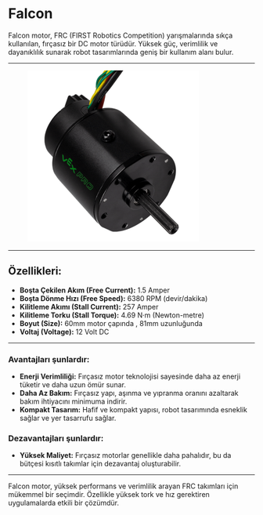# Falcon

Falcon motor, FRC (FIRST Robotics Competition) yarışmalarında sıkça kullanılan, fırçasız bir DC motor türüdür. Yüksek güç, verimlilik ve dayanıklılık sunarak robot tasarımlarında geniş bir kullanım alanı bulur.

***

<figure><img src="../../../.gitbook/assets/image (14).png" alt="" width="350"><figcaption></figcaption></figure>

***

## Özellikleri:

* **Boşta Çekilen Akım (Free Current):** 1.5 Amper&#x20;
* **Boşta Dönme Hızı (Free Speed):** 6380 RPM (devir/dakika)
* **Kilitleme Akımı (Stall Current):** 257 Amper
* **Kilitleme Torku (Stall Torque):** 4.69 N·m (Newton-metre)
* **Boyut (Size):** 60mm motor çapında , 81mm uzunluğunda
* **Voltaj (Voltage):** 12 Volt DC

***

### Avantajları şunlardır:

* **Enerji Verimliliği:** Fırçasız motor teknolojisi sayesinde daha az enerji tüketir ve daha uzun ömür sunar.
* **Daha Az Bakım:** Fırçasız yapı, aşınma ve yıpranma oranını azaltarak bakım ihtiyacını minimuma indirir.
* **Kompakt Tasarım:** Hafif ve kompakt yapısı, robot tasarımında esneklik sağlar ve yer tasarrufu sağlar.

### Dezavantajları şunlardır:

* **Yüksek Maliyet:** Fırçasız motorlar genellikle daha pahalıdır, bu da bütçesi kısıtlı takımlar için dezavantaj oluşturabilir.

***

Falcon motor, yüksek performans ve verimlilik arayan FRC takımları için mükemmel bir seçimdir. Özellikle yüksek tork ve hız gerektiren uygulamalarda etkili bir çözümdür.
